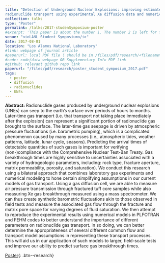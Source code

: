 ```yaml
---
title: "Detection of Underground Nuclear Explosions: improving estimates of subsurface
radionuclide transport using experimental Xe diffusion data and numerical methods"
collection: talks
type: "Poster"
permalink: /talks/2017-studenSymposium-poster
#excerpt: 'This paper is about the number 1. The number 2 is left for future work.'
venue: "<i>LANL Student Symposium</i>"
date: 2017-08-01
location: "Los Alamos National Laboratory"
#link: webpage of journal article
#paperurl: local PDF file ( should be in /files/pdf/research/<filename>.pdf )
#code: code/data webpage OR Supplementary Info PDF link
#github: relevant github repo link
paperurl: "/files/pdf/research/poster_student_symposium_2017.pdf"
tags:
  - poster
  - diffusion
  - radionuclides
  - UNEs
---
```


<!-- This is a description of your conference proceedings talk, note the different field in type. You can put anything in this field. -->

**Abstract:** Radionuclide gases produced by underground nuclear explosions (UNEs) can seep to
the earth’s surface over periods of hours to months. Later-time gas transport (i.e. that
transport not taking place immediately after the explosion) can represent a significant
portion of radionuclide gas brought to the surface. The later-time gas seepage is driven
by atmospheric pressure fluctuations (i.e. barometric pumping), which is a complicated
phenomenon caused by many processes (i.e., atmospheric tides, weather patterns,
latitude, lunar cycle, seasons). Predicting the arrival times of detectable quantities of
such gases is important for verifying (non-)compliance with the Comprehensive Nuclear
Test-Ban Treaty. Gas breakthrough times are highly sensitive to uncertainties
associated with a variety of hydrogeologic parameters, including: rock type, fracture
aperture, matrix permeability, porosity, and saturation). We conduct this research using
a bilateral approach that combines laboratory gas experiments and numerical modeling
to hone certain simplifying assumptions in our current models of gas transport. Using a
gas diffusion cell, we are able to measure air pressure transmission through fractured
tuff core samples while also measuring Xe gas breakthrough measured using a mass
spectrometer. We can thus create synthetic barometric fluctuations akin to those
observed in field tests and measure the associated gas flow through the fracture and
matrix pore space for varying degrees of fluid saturation. We then attempt to reproduce
the experimental results using numerical models in PLFOTRAN and FEHM codes to
better understand the importance of different parameters on radionuclide gas transport.
In so doing, we can better determine the appropriateness of several different common
flow and transport model assumptions in representing these transport processes. This
will aid us in our application of such models to larger, field-scale tests and improve our
ability to predict surface gas breakthrough times.

[Poster]( /files/pdf/research/poster_student_symposium_2017.pdf ){: .btn--research}




